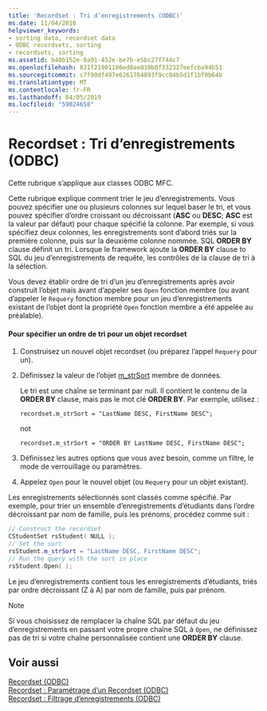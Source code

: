 ```yaml
---
title: 'Recordset : Tri d’enregistrements (ODBC)'
ms.date: 11/04/2016
helpviewer_keywords:
- sorting data, recordset data
- ODBC recordsets, sorting
- recordsets, sorting
ms.assetid: b40b152e-0a91-452e-be7b-e5bc27f744c7
ms.openlocfilehash: 831f21901186ed0ae010b0f332327eefcba94b51
ms.sourcegitcommit: c7f90df497e6261764893f9cc04b5d1f1bf0b64b
ms.translationtype: MT
ms.contentlocale: fr-FR
ms.lasthandoff: 04/05/2019
ms.locfileid: "59024658"
---
```

# <a name="recordset-sorting-records-odbc"></a>Recordset : Tri d’enregistrements (ODBC)

Cette rubrique s’applique aux classes ODBC MFC.

Cette rubrique explique comment trier le jeu d’enregistrements. Vous pouvez spécifier une ou plusieurs colonnes sur lequel baser le tri, et vous pouvez spécifier d’ordre croissant ou décroissant (**ASC** ou **DESC**; **ASC** est la valeur par défaut) pour chaque spécifié la colonne. Par exemple, si vous spécifiez deux colonnes, les enregistrements sont d’abord triés sur la première colonne, puis sur la deuxième colonne nommée. SQL **ORDER BY** clause définit un tri. Lorsque le framework ajoute la **ORDER BY** clause to SQL du jeu d’enregistrements de requête, les contrôles de la clause de tri à la sélection.

Vous devez établir ordre de tri d’un jeu d’enregistrements après avoir construit l’objet mais avant d’appeler ses `Open` fonction membre (ou avant d’appeler le `Requery` fonction membre pour un jeu d’enregistrements existant de l’objet dont la propriété `Open` fonction membre a été appelée au préalable).

#### <a name="to-specify-a-sort-order-for-a-recordset-object"></a>Pour spécifier un ordre de tri pour un objet recordset

1. Construisez un nouvel objet recordset (ou préparez l’appel `Requery` pour un).

1. Définissez la valeur de l’objet [m_strSort](../../mfc/reference/crecordset-class.md#m_strsort) membre de données.

   Le tri est une chaîne se terminant par null. Il contient le contenu de la **ORDER BY** clause, mais pas le mot clé **ORDER BY**. Par exemple, utilisez :

    ```
    recordset.m_strSort = "LastName DESC, FirstName DESC";
    ```

   not

    ```
    recordset.m_strSort = "ORDER BY LastName DESC, FirstName DESC";
    ```

1. Définissez les autres options que vous avez besoin, comme un filtre, le mode de verrouillage ou paramètres.

1. Appelez `Open` pour le nouvel objet (ou `Requery` pour un objet existant).

Les enregistrements sélectionnés sont classés comme spécifié. Par exemple, pour trier un ensemble d’enregistrements d’étudiants dans l’ordre décroissant par nom de famille, puis les prénoms, procédez comme suit :

```cpp
// Construct the recordset
CStudentSet rsStudent( NULL );
// Set the sort
rsStudent.m_strSort = "LastName DESC, FirstName DESC";
// Run the query with the sort in place
rsStudent.Open( );
```

Le jeu d’enregistrements contient tous les enregistrements d’étudiants, triés par ordre décroissant (Z à A) par nom de famille, puis par prénom.

> [!NOTE]
>  Si vous choisissez de remplacer la chaîne SQL par défaut du jeu d’enregistrements en passant votre propre chaîne SQL à `Open`, ne définissez pas de tri si votre chaîne personnalisée contient une **ORDER BY** clause.

## <a name="see-also"></a>Voir aussi

[Recordset (ODBC)](../../data/odbc/recordset-odbc.md)<br/>
[Recordset : Paramétrage d’un Recordset (ODBC)](../../data/odbc/recordset-parameterizing-a-recordset-odbc.md)<br/>
[Recordset : Filtrage d’enregistrements (ODBC)](../../data/odbc/recordset-filtering-records-odbc.md)